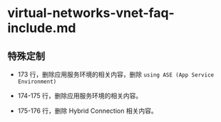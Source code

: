 # virtual-networks-vnet-faq-include.md

## 特殊定制

* 173 行，删除应用服务环境的相关内容，删除 `using ASE (App Service Environment)`

* 174-175 行，删除应用服务环境的相关内容。

* 175-176 行，删除 Hybrid Connection 相关内容。